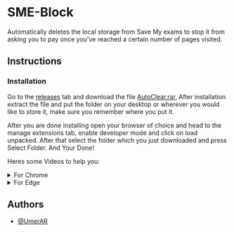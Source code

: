 # SME-Block

Automatically deletes the local storage from Save My exams to stop it from asking you to pay once you've reached a certain number of pages visited.

## Instructions

### Installation

Go to the [releases](https://github.com/UmerAR/SME-Block/releases) tab and download the file [AutoClear.rar](https://github.com/UmerAR/SME-Block/releases/download/V1.0/AutoClear.rar), After installation extract the file and put the folder on your desktop or wherever you would like to store it, make sure you remember where you put it.

After you are done installing open your browser of choice and head to the manage extensions tab, enable developer mode and click on load unpacked. After that select the folder which you just downloaded and press Select Folder. And Your Done!

Heres some Videos to help you:
<details>
<summary>For Chrome</summary>
<br>
Coming Soon!
</details>

<details>
  <summary>For Edge</summary>
  <br>
  <img src="https://raw.githubusercontent.com/UmerAR/SME-Block/main/images/Edge1.png" alt="Edge-1">
  <img src="https://raw.githubusercontent.com/UmerAR/SME-Block/main/images/Edge2.png" alt="Edge-2">
  <img src="https://raw.githubusercontent.com/UmerAR/SME-Block/main/images/Edge3.png" alt="Edge-3">
  <img src="https://raw.githubusercontent.com/UmerAR/SME-Block/main/images/Edge4.png" alt="Edge-4">
  <img src="https://raw.githubusercontent.com/UmerAR/SME-Block/main/images/Edge5.png" alt="Edge-5">
</details>

## Authors

- [@UmerAR](https://github.com/UmerAR)

